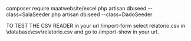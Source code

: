 composer require maatwebsite/excel
php artisan db:seed --class=SalaSeeder
php artisan db:seed --class=DadoSeeder


TO TEST THE CSV READER
in your url
/import-form
select relatorio.csv in \database\csv\relatorio.csv
and go to /import-show in your url.
